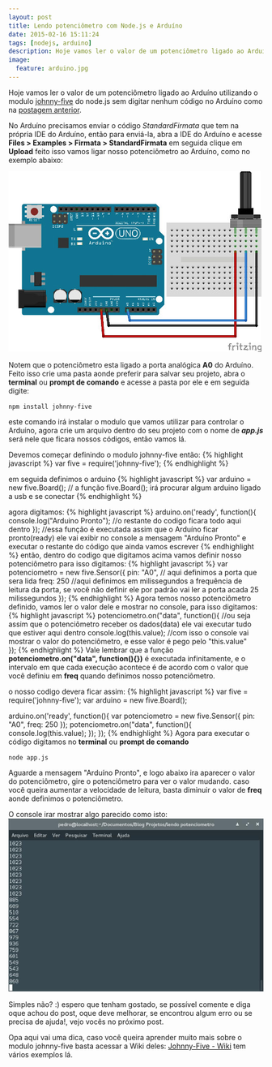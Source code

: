 ```yaml
---
layout: post
title: Lendo potenciômetro com Node.js e Arduíno
date: 2015-02-16 15:11:24
tags: [nodejs, arduino]
description: Hoje vamos ler o valor de um potenciômetro ligado ao Arduíno utilizando o modulo johnny-five do node.js sem digitar nenhum código no Arduíno como na postagem anterior
image:
  feature: arduino.jpg 
---
```

Hoje vamos ler o valor de um potenciômetro ligado ao Arduíno utilizando o modulo [johnny-five](https://github.com/rwaldron/johnny-five/) do node.js sem digitar nenhum código no Arduíno como na [postagem anterior](https://pedrohs.github.io/piscando-led-com-node.js-e-arduino/).

No Arduíno precisamos enviar o código *StandardFirmata* que tem na própria IDE do Arduíno, então para enviá-la, abra a IDE do Arduíno e acesse **Files > Examples > Firmata > StandardFirmata** em seguida clique em **Upload** feito isso vamos ligar nosso potenciômetro ao Arduíno, como no exemplo abaixo: 

![Exemplo de como ligar o potenciômetro o arduino](/images/img-posts/esquema-ligacao-potenciometro.jpg)

Notem que o potenciômetro esta ligado a porta analógica **A0** do Arduíno.
Feito isso crie uma pasta aonde preferir para salvar seu projeto, abra o **terminal** ou **prompt de comando** e acesse a pasta por ele e em seguida digite:

    npm install johnny-five

este comando irá instalar o modulo que vamos utilizar para controlar o Arduíno, agora crie um arquivo dentro do seu projeto com o nome de ***app.js*** será nele que ficara nossos códigos, então vamos lá.

Devemos começar definindo o modulo johnny-five então:
{% highlight javascript %}
var five = require('johnny-five');
{% endhighlight %}

em seguida definimos o arduino
{% highlight javascript %}
var arduino = new five.Board(); // a função five.Board(); irá procurar algum arduino ligado a usb e se conectar 
{% endhighlight %}

agora digitamos:
{% highlight javascript %}
arduino.on('ready', function(){
	console.log("Arduino Pronto");
	//o restante do codigo ficara todo aqui dentro
}); 
//essa função é executada assim que o Arduíno ficar pronto(ready) ele vai exibir no console a mensagem "Arduíno Pronto" e executar o restante do código que ainda vamos escrever
{% endhighlight %}
então, dentro do codigo que digitamos acima vamos definir nosso potenciômetro para isso digitamos:
{% highlight javascript %}
var potenciometro = new five.Sensor({
	pin: "A0", // aqui definimos a porta que sera lida
	freq: 250 //aqui definimos em milissegundos a frequência de leitura da porta, se você não definir ele por padrão vai ler a porta acada 25 milissegundos
});
{% endhighlight %}
Agora temos nosso potenciômetro definido, vamos ler o valor dele e mostrar no console, para isso digitamos:
{% highlight javascript %}
 potenciometro.on("data", function(){
	//ou seja assim que o potenciômetro receber os dados(data) ele vai executar tudo que estiver aqui dentro
	console.log(this.value); //com isso o console vai mostrar o valor do potenciômetro, e esse valor é pego pelo "this.value"		
});
{% endhighlight %}
Vale lembrar que a função **potenciometro.on("data", function(){})** é executada infinitamente, e o intervalo em que cada execução acontece é de acordo com o valor que você definiu em **freq** quando definimos nosso potenciômetro.

o nosso codigo devera ficar assim:
{% highlight javascript %}
var five = require('johnny-five');
var arduino = new five.Board();

arduino.on('ready', function(){
	var potenciometro = new five.Sensor({
		pin: "A0",
		freq: 250
	});
	potenciometro.on("data", function(){
		console.log(this.value);
	});
});
{% endhighlight %}
Agora para executar o código digitamos no **terminal** ou **prompt de comando**

    node app.js

Aguarde a mensagem "Arduíno Pronto", e logo abaixo ira aparecer o valor do potenciômetro, gire o potenciômetro para ver o valor mudando. caso você queira aumentar a velocidade de leitura, basta diminuir o valor de **freq** aonde definimos o potenciômetro.

O console irar mostrar algo parecido como isto:
![Valor de potenciômetro lido pelo Arduíno](/images/img-posts/valor-potenciometro-terminal.jpg)

Simples não? :) espero que tenham gostado, se possível comente e diga oque achou do post, oque deve melhorar, se encontrou algum erro ou se precisa de ajuda!, vejo vocês no próximo post.

Opa aqui vai uma dica, caso você queira aprender muito mais sobre o modulo johnny-five basta acessar a Wiki deles: [Johnny-Five - Wiki](https://github.com/rwaldron/johnny-five/)  tem vários exemplos lá. 
